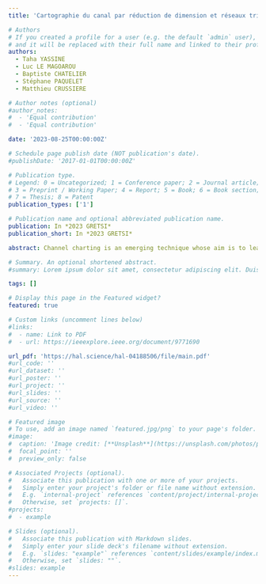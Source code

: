 ```yaml
---
title: 'Cartographie du canal par réduction de dimension et réseaux triplets'

# Authors
# If you created a profile for a user (e.g. the default `admin` user), write the username (folder name) here
# and it will be replaced with their full name and linked to their profile.
authors:
  - Taha YASSINE
  - Luc LE MAGOAROU
  - Baptiste CHATELIER
  - Stéphane PAQUELET
  - Matthieu CRUSSIERE

# Author notes (optional)
#author_notes:
#  - 'Equal contribution'
#  - 'Equal contribution'

date: '2023-08-25T00:00:00Z'

# Schedule page publish date (NOT publication's date).
#publishDate: '2017-01-01T00:00:00Z'

# Publication type.
# Legend: 0 = Uncategorized; 1 = Conference paper; 2 = Journal article;
# 3 = Preprint / Working Paper; 4 = Report; 5 = Book; 6 = Book section;
# 7 = Thesis; 8 = Patent
publication_types: ['1']

# Publication name and optional abbreviated publication name.
publication: In *2023 GRETSI*
publication_short: In *2023 GRETSI*

abstract: Channel charting is an emerging technique whose aim is to learn a chart from estimated channels, on which spatially close users appear to be close as well. In contrast to conventional localization methods, channel charting is intended to be unsupervised. The proposed method is based on a distance measure adapted to channel vectors. The exploitation of this distance measure allows for the structuring of a neural network known as a model-based network. Initialized intelligently, this network is subsequently trained in triplet mode to improve its performance. Its performance is evaluated on a synthetic channel database generated using the Sionna library.

# Summary. An optional shortened abstract.
#summary: Lorem ipsum dolor sit amet, consectetur adipiscing elit. Duis posuere tellus ac convallis placerat. Proin tincidunt magna sed ex sollicitudin condimentum.

tags: []

# Display this page in the Featured widget?
featured: true

# Custom links (uncomment lines below)
#links:
#  - name: Link to PDF
#  - url: https://ieeexplore.ieee.org/document/9771690

url_pdf: 'https://hal.science/hal-04188506/file/main.pdf'
#url_code: ''
#url_dataset: ''
#url_poster: ''
#url_project: ''
#url_slides: ''
#url_source: ''
#url_video: ''

# Featured image
# To use, add an image named `featured.jpg/png` to your page's folder.
#image:
#  caption: 'Image credit: [**Unsplash**](https://unsplash.com/photos/pLCdAaMFLTE)'
#  focal_point: ''
#  preview_only: false

# Associated Projects (optional).
#   Associate this publication with one or more of your projects.
#   Simply enter your project's folder or file name without extension.
#   E.g. `internal-project` references `content/project/internal-project/index.md`.
#   Otherwise, set `projects: []`.
#projects:
#  - example

# Slides (optional).
#   Associate this publication with Markdown slides.
#   Simply enter your slide deck's filename without extension.
#   E.g. `slides: "example"` references `content/slides/example/index.md`.
#   Otherwise, set `slides: ""`.
#slides: example
---
```

